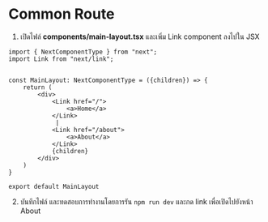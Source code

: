 
# Common Route 

1. เปิดไฟล์ **components/main-layout.tsx** และเพิ่ม Link component ลงไปใน JSX

```tsx
import { NextComponentType } from "next";
import Link from "next/link";


const MainLayout: NextComponentType = ({children}) => {
    return (
        <div>
            <Link href="/">
                <a>Home</a>
            </Link>
             | 
            <Link href="/about">
                <a>About</a>
            </Link>
            {children}
        </div>
    )
}

export default MainLayout
```

2. บันทึกไฟล์ และทดสอบการทำงานโดยการรัน `npm run dev` และกด link เพื่อเปิดไปยังหน้า About


